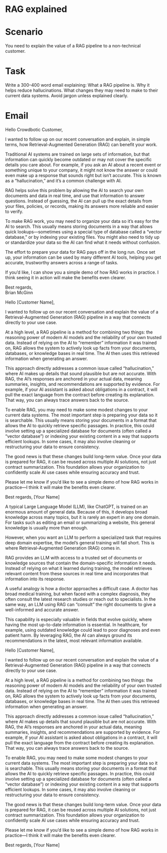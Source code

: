 # RAG explained

# Scenario

You need to explain the value of a RAG pipeline to a non-technical customer.

# Task

Write a 300–400 word email explaining:
What a RAG pipeline is.
Why it helps reduce hallucinations.
What changes they may need to make to their current data systems.
Avoid jargon unless explained clearly.

# Email

Hello Crowdbotic Customer,

I wanted to follow up on our recent conversation and explain, in simple terms, how Retrieval-Augmented Generation (RAG) can benefit your work.

Traditional AI systems are trained on large sets of information, but that information can quickly become outdated or may not cover the specific details you care about. For example, if you ask an AI about a recent event or something unique to your company, it might not know the answer or could even make up a response that sounds right but isn’t accurate. This is known as a “hallucination,” and it’s a common challenge with AI.

RAG helps solve this problem by allowing the AI to search your own documents and data in real time, and use that information to answer questions. Instead of guessing, the AI can pull up the exact details from your files, policies, or records, making its answers more reliable and easier to verify.

To make RAG work, you may need to organize your data so it’s easy for the AI to search. This usually means storing documents in a way that allows quick lookups—sometimes using a special type of database called a “vector database,” or by indexing your existing files. You might also need to tidy up or standardize your data so the AI can find what it needs without confusion.

The effort to prepare your data for RAG pays off in the long run. Once set up, your information can be used by many different AI tools, helping you get accurate, trustworthy answers across a range of tasks.

If you’d like, I can show you a simple demo of how RAG works in practice. I think seeing it in action will make the benefits even clearer.

Best regards,  
Brian McGinn






























Hello [Customer Name],

I wanted to follow up on our recent conversation and explain the value of a Retrieval-Augmented Generation (RAG) pipeline in a way that connects directly to your use case.

At a high level, a RAG pipeline is a method for combining two things: the reasoning power of modern AI models and the reliability of your own trusted data. Instead of relying on the AI to “remember” information it was trained on, RAG allows the system to actively look up facts from your documents, databases, or knowledge bases in real time. The AI then uses this retrieved information when generating an answer.

This approach directly addresses a common issue called “hallucination,” where AI makes up details that sound plausible but are not accurate. With RAG, the AI’s responses are anchored in your actual data, meaning summaries, insights, and recommendations are supported by evidence. For example, if your AI assistant is asked about obligations in a contract, it will pull the exact language from the contract before creating its explanation. That way, you can always trace answers back to the source.

To enable RAG, you may need to make some modest changes to your current data systems. The most important step is preparing your data so it is searchable. This usually means storing your documents in a format that allows the AI to quickly retrieve specific passages. In practice, this could involve setting up a specialized database for documents (often called a “vector database”) or indexing your existing content in a way that supports efficient lookups. In some cases, it may also involve cleaning or restructuring your data to ensure consistency.

The good news is that these changes build long-term value. Once your data is prepared for RAG, it can be reused across multiple AI solutions, not just contract summarization. This foundation allows your organization to confidently scale AI use cases while ensuring accuracy and trust.

Please let me know if you’d like to see a simple demo of how RAG works in practice—I think it will make the benefits even clearer.

Best regards,
[Your Name]

























A typical Large Language Model (LLM), like ChatGPT, is trained on an enormous amount of general data. Because of this, it develops broad knowledge across many topics, but it is rarely an expert in any one domain. For tasks such as editing an email or summarizing a website, this general knowledge is usually more than enough.

However, when you want an LLM to perform a specialized task that requires deep domain expertise, the model’s general training will fall short. This is where Retrieval-Augmented Generation (RAG) comes in.

RAG provides an LLM with access to a trusted set of documents or knowledge sources that contain the domain-specific information it needs. Instead of relying on what it learned during training, the model retrieves relevant content from these sources in real time and incorporates that information into its response.

A useful analogy is how a doctor approaches a difficult case. A doctor has broad medical training, but when faced with a complex diagnosis, they often consult the latest research studies or reach out to specialists. In the same way, an LLM using RAG can “consult” the right documents to give a well-informed and accurate answer.

This capability is especially valuable in fields that evolve quickly, where having the most up-to-date information is essential. In healthcare, for example, using outdated knowledge could lead to poor diagnoses and even patient harm. By leveraging RAG, the AI can always ground its recommendations in the latest, most relevant information available.


Hello [Customer Name],

I wanted to follow up on our recent conversation and explain the value of a Retrieval-Augmented Generation (RAG) pipeline in a way that connects directly to your use case.

At a high level, a RAG pipeline is a method for combining two things: the reasoning power of modern AI models and the reliability of your own trusted data. Instead of relying on the AI to “remember” information it was trained on, RAG allows the system to actively look up facts from your documents, databases, or knowledge bases in real time. The AI then uses this retrieved information when generating an answer.

This approach directly addresses a common issue called “hallucination,” where AI makes up details that sound plausible but are not accurate. With RAG, the AI’s responses are anchored in your actual data, meaning summaries, insights, and recommendations are supported by evidence. For example, if your AI assistant is asked about obligations in a contract, it will pull the exact language from the contract before creating its explanation. That way, you can always trace answers back to the source.

To enable RAG, you may need to make some modest changes to your current data systems. The most important step is preparing your data so it is searchable. This usually means storing your documents in a format that allows the AI to quickly retrieve specific passages. In practice, this could involve setting up a specialized database for documents (often called a “vector database”) or indexing your existing content in a way that supports efficient lookups. In some cases, it may also involve cleaning or restructuring your data to ensure consistency.

The good news is that these changes build long-term value. Once your data is prepared for RAG, it can be reused across multiple AI solutions, not just contract summarization. This foundation allows your organization to confidently scale AI use cases while ensuring accuracy and trust.

Please let me know if you’d like to see a simple demo of how RAG works in practice—I think it will make the benefits even clearer.

Best regards,
[Your Name]